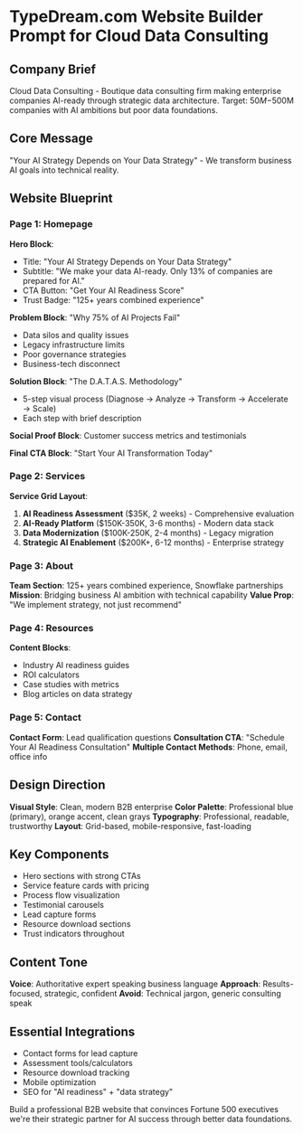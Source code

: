 # TypeDream.com Website Builder Prompt for Cloud Data Consulting

## Company Brief
Cloud Data Consulting - Boutique data consulting firm making enterprise companies AI-ready through strategic data architecture. Target: $50M-$500M companies with AI ambitions but poor data foundations.

## Core Message
"Your AI Strategy Depends on Your Data Strategy" - We transform business AI goals into technical reality.

## Website Blueprint

### Page 1: Homepage
**Hero Block**: 
- Title: "Your AI Strategy Depends on Your Data Strategy"
- Subtitle: "We make your data AI-ready. Only 13% of companies are prepared for AI."
- CTA Button: "Get Your AI Readiness Score"
- Trust Badge: "125+ years combined experience"

**Problem Block**: "Why 75% of AI Projects Fail"
- Data silos and quality issues
- Legacy infrastructure limits
- Poor governance strategies
- Business-tech disconnect

**Solution Block**: "The D.A.T.A.S. Methodology"
- 5-step visual process (Diagnose → Analyze → Transform → Accelerate → Scale)
- Each step with brief description

**Social Proof Block**: Customer success metrics and testimonials

**Final CTA Block**: "Start Your AI Transformation Today"

### Page 2: Services
**Service Grid Layout**:
1. **AI Readiness Assessment** ($35K, 2 weeks) - Comprehensive evaluation
2. **AI-Ready Platform** ($150K-350K, 3-6 months) - Modern data stack
3. **Data Modernization** ($100K-250K, 2-4 months) - Legacy migration  
4. **Strategic AI Enablement** ($200K+, 6-12 months) - Enterprise strategy

### Page 3: About
**Team Section**: 125+ years combined experience, Snowflake partnerships
**Mission**: Bridging business AI ambition with technical capability
**Value Prop**: "We implement strategy, not just recommend"

### Page 4: Resources
**Content Blocks**:
- Industry AI readiness guides
- ROI calculators
- Case studies with metrics
- Blog articles on data strategy

### Page 5: Contact
**Contact Form**: Lead qualification questions
**Consultation CTA**: "Schedule Your AI Readiness Consultation"
**Multiple Contact Methods**: Phone, email, office info

## Design Direction
**Visual Style**: Clean, modern B2B enterprise
**Color Palette**: Professional blue (primary), orange accent, clean grays
**Typography**: Professional, readable, trustworthy
**Layout**: Grid-based, mobile-responsive, fast-loading

## Key Components
- Hero sections with strong CTAs
- Service feature cards with pricing
- Process flow visualization
- Testimonial carousels
- Lead capture forms
- Resource download sections
- Trust indicators throughout

## Content Tone
**Voice**: Authoritative expert speaking business language
**Approach**: Results-focused, strategic, confident
**Avoid**: Technical jargon, generic consulting speak

## Essential Integrations
- Contact forms for lead capture
- Assessment tools/calculators
- Resource download tracking
- Mobile optimization
- SEO for "AI readiness" + "data strategy"

Build a professional B2B website that convinces Fortune 500 executives we're their strategic partner for AI success through better data foundations.